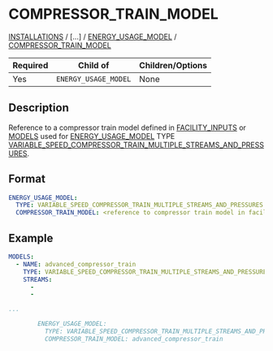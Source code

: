 # COMPRESSOR_TRAIN_MODEL

[INSTALLATIONS](/about/references/INSTALLATIONS.md) /
[...] / 
[ENERGY_USAGE_MODEL](/about/references/ENERGY_USAGE_MODEL.md) /
[COMPRESSOR_TRAIN_MODEL](/about/references/COMPRESSOR_TRAIN_MODEL.md)

| Required   | Child of                  | Children/Options                   |
|------------|---------------------------|------------------------------------|
| Yes        | `ENERGY_USAGE_MODEL`      | None                               |

## Description
Reference to a compressor train model defined in [FACILITY_INPUTS](/about/references/FACILITY_INPUTS.md) or 
[MODELS](/about/references/MODELS.md) used for [ENERGY_USAGE_MODEL](/about/references/ENERGY_USAGE_MODEL.md) 
TYPE [VARIABLE_SPEED_COMPRESSOR_TRAIN_MULTIPLE_STREAMS_AND_PRESSURES](/about/modelling/setup/models/compressor_modelling/compressor_models_types/variable_speed_compressor_train_model_with_multiple_streams_and_pressures.md).

## Format
~~~~~~~~yaml
ENERGY_USAGE_MODEL:
  TYPE: VARIABLE_SPEED_COMPRESSOR_TRAIN_MULTIPLE_STREAMS_AND_PRESSURES
  COMPRESSOR_TRAIN_MODEL: <reference to compressor train model in facility inputs or models of compressor type>
~~~~~~~~

## Example
~~~~~~~~yaml
MODELS:
  - NAME: advanced_compressor_train
    TYPE: VARIABLE_SPEED_COMPRESSOR_TRAIN_MULTIPLE_STREAMS_AND_PRESSURES
    STREAMS:
      -
      -

...

        ENERGY_USAGE_MODEL:
          TYPE: VARIABLE_SPEED_COMPRESSOR_TRAIN_MULTIPLE_STREAMS_AND_PRESSURES
          COMPRESSOR_TRAIN_MODEL: advanced_compressor_train
~~~~~~~~

